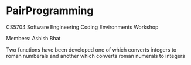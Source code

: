 # PairProgramming
CS5704 Software Engineering Coding Environments Workshop

Members: 
Ashish Bhat


Two functions have been developed one of which converts integers to roman numberals and another which converts roman numerals to integers
